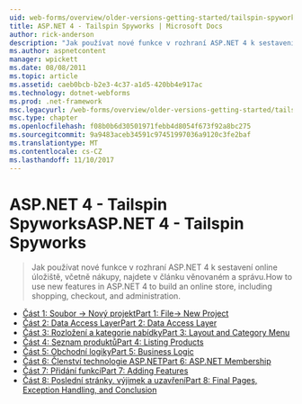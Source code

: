 ```yaml
---
uid: web-forms/overview/older-versions-getting-started/tailspin-spyworks/index
title: ASP.NET 4 - Tailspin Spyworks | Microsoft Docs
author: rick-anderson
description: "Jak používat nové funkce v rozhraní ASP.NET 4 k sestavení online úložiště, včetně nákupy, najdete v článku věnovaném a správu."
ms.author: aspnetcontent
manager: wpickett
ms.date: 08/08/2011
ms.topic: article
ms.assetid: caeb0bcb-b2e3-4c37-a1d5-420bb4e917ac
ms.technology: dotnet-webforms
ms.prod: .net-framework
msc.legacyurl: /web-forms/overview/older-versions-getting-started/tailspin-spyworks
msc.type: chapter
ms.openlocfilehash: f08b0b6d30501971febb4d8054f673f92a8bc275
ms.sourcegitcommit: 9a9483aceb34591c97451997036a9120c3fe2baf
ms.translationtype: MT
ms.contentlocale: cs-CZ
ms.lasthandoff: 11/10/2017
---
```

<a name="aspnet-4---tailspin-spyworks"></a><span data-ttu-id="21404-103">ASP.NET 4 - Tailspin Spyworks</span><span class="sxs-lookup"><span data-stu-id="21404-103">ASP.NET 4 - Tailspin Spyworks</span></span>
====================
> <span data-ttu-id="21404-104">Jak používat nové funkce v rozhraní ASP.NET 4 k sestavení online úložiště, včetně nákupy, najdete v článku věnovaném a správu.</span><span class="sxs-lookup"><span data-stu-id="21404-104">How to use new features in ASP.NET 4 to build an online store, including shopping, checkout, and administration.</span></span>


- [<span data-ttu-id="21404-105">Část 1: Soubor -> Nový projekt</span><span class="sxs-lookup"><span data-stu-id="21404-105">Part 1: File-> New Project</span></span>](tailspin-spyworks-part-1.md)
- [<span data-ttu-id="21404-106">Část 2: Data Access Layer</span><span class="sxs-lookup"><span data-stu-id="21404-106">Part 2: Data Access Layer</span></span>](tailspin-spyworks-part-2.md)
- [<span data-ttu-id="21404-107">Část 3: Rozložení a kategorie nabídky</span><span class="sxs-lookup"><span data-stu-id="21404-107">Part 3: Layout and Category Menu</span></span>](tailspin-spyworks-part-3.md)
- [<span data-ttu-id="21404-108">Část 4: Seznam produktů</span><span class="sxs-lookup"><span data-stu-id="21404-108">Part 4: Listing Products</span></span>](tailspin-spyworks-part-4.md)
- [<span data-ttu-id="21404-109">Část 5: Obchodní logiky</span><span class="sxs-lookup"><span data-stu-id="21404-109">Part 5: Business Logic</span></span>](tailspin-spyworks-part-5.md)
- [<span data-ttu-id="21404-110">Část 6: Členství technologie ASP.NET</span><span class="sxs-lookup"><span data-stu-id="21404-110">Part 6: ASP.NET Membership</span></span>](tailspin-spyworks-part-6.md)
- [<span data-ttu-id="21404-111">Část 7: Přidání funkcí</span><span class="sxs-lookup"><span data-stu-id="21404-111">Part 7: Adding Features</span></span>](tailspin-spyworks-part-7.md)
- [<span data-ttu-id="21404-112">Část 8: Poslední stránky, výjimek a uzavření</span><span class="sxs-lookup"><span data-stu-id="21404-112">Part 8: Final Pages, Exception Handling, and Conclusion</span></span>](tailspin-spyworks-part-8.md)
